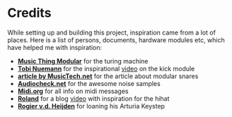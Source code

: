 # Credits

While setting up and building this project, inspiration came from a lot of places. Here is a list of persons, documents, hardware modules etc, which have helped me with inspiration:

* **[Music Thing Modular](https://musicthing.co.uk/index.html)** for the turing machine
* **[Tobi Nuemann](https://www.residentadvisor.net/dj/tobineumann/biography)** for the inspirational [video](https://www.youtube.com/watch?v=gqh8mB4pDoU) on the kick module
* **[article by MusicTech.net](https://www.musictech.net/tutorials)** for the article about modular snares
* **[Audiocheck.net](https://www.audiocheck.net/)** for the awesome noise samples
* **[Midi.org](https://midi.org)** for all info on midi messages
* **[Roland](https://rolandcorp.com.au/)** for a blog [video](https://rolandcorp.com.au/blog/7-essential-synth-tutorials) with inspiration for the hihat
* **[Rogier v.d. Heijden]()** for loaning his Arturia Keystep

